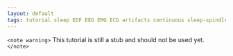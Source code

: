 ```yaml
---
layout: default
tags: tutorial sleep EDF EEG EMG ECG artifacts continuous sleep-spindles slow-waves
---
```


`<note warning>`
This tutorial is still a stub and should not be used yet.`</note>`
